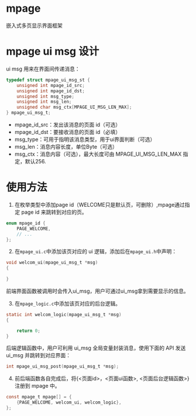 # mpage
嵌入式多页显示界面框架

# mpage ui msg 设计

ui msg 用来在界面间传递消息：
```c
typedef struct mpage_ui_msg_st {
    unsigned int mpage_id_src;
    unsigned int mpage_id_dst;
    unsigned int msg_type;
    unsigned int msg_len;
    unsigned char msg_ctx[MPAGE_UI_MSG_LEN_MAX];
} mpage_ui_msg_t;
```

- mpage_id_src：发出该消息的页面 id（可选）
- mpage_id_dst：要接收消息的页面 id（必填）
- msg_type：可用于指明该消息类型，用于ui界面判断（可选）
- msg_len：消息内容长度，单位Byte（可选）
- msg_ctx：消息内容（可选），最大长度可由 MPAGE_UI_MSG_LEN_MAX 指定，默认256.

# 使用方法

1. 在枚举类型中添加page id（WELCOME只是默认页，可删除）,mpage通过指定 page id 来跳转到对应的页。
```c
enum mpage_id {
    PAGE_WELCOME,
    // ...
};
```

2. 在`mpage_ui.c`中添加该页对应的 ui 逻辑，添加后在`mpage_ui.h`中声明：

```c
void welcom_ui(mpage_ui_msg_t *msg)
{
    
}
```
前端界面函数被调用时会传入ui_msg，用户可通过ui_msg拿到需要显示的信息。

3. 在`mpage_logic.c`中添加该页对应的后台逻辑。
```c
static int welcom_logic(mpage_ui_msg_t *msg)
{

    return 0;
}
```
后端逻辑函数中，用户可利用 ui_msg 全局变量封装消息，使用下面的 API 发送 ui_msg 并跳转到对应界面：
```c
int mpage_ui_msg_post(mpage_ui_msg_t *msg);
```

4. 前后端函数各自完成后，将{<页面id>，<页面ui函数>, <页面后台逻辑函数>} 注册到 mpage 中。
```c
const mpage_t mpage[] = {
    {PAGE_WELCOME, welcom_ui, welcom_logic},
};
```

